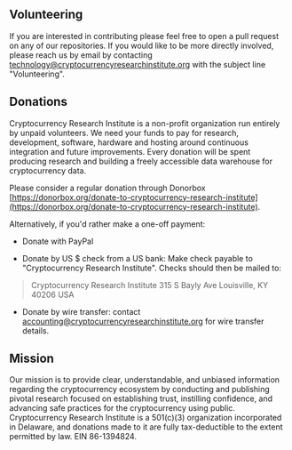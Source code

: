 ## Volunteering
If you are interested in contributing please feel free to open a pull request on any of our repositories. If you would like to be more directly involved, please reach us by email by contacting technology@cryptocurrencyresearchinstitute.org with the subject line "Volunteering".

## Donations
Cryptocurrency Research Institute is a non-profit organization run entirely by unpaid volunteers. We need your funds to pay for research, development, software, hardware and hosting around continuous integration and future improvements. Every donation will be spent producing research and building a freely accessible data warehouse for cryptocurrency data.

Please consider a regular donation through Donorbox [https://donorbox.org/donate-to-cryptocurrency-research-institute](https://donorbox.org/donate-to-cryptocurrency-research-institute).

Alternatively, if you'd rather make a one-off payment:

- Donate with PayPal

- Donate by US $ check from a US bank:
Make check payable to "Cryptocurrency Research Institute". Checks should then be mailed to:

> Cryptocurrency Research Institute
> 315 S Bayly Ave Louisville, KY 40206 USA

- Donate by wire transfer: contact accounting@cryptocurrencyresearchinstitute.org for wire transfer details.

## Mission
Our mission is to provide clear, understandable, and unbiased information regarding the cryptocurrency ecosystem by conducting and publishing pivotal research focused on establishing trust, instilling confidence, and advancing safe practices for the cryptocurrency using public. Cryptocurrency Research Institute is a 501(c)(3) organization incorporated in Delaware, and donations made to it are fully tax-deductible to the extent permitted by law. EIN 86-1394824.